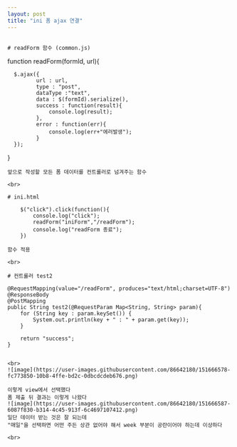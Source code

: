 ```yaml
---
layout: post
title: "ini 폼 ajax 연결"
---
```


```

# readForm 함수 (common.js)
```
function readForm(formId, url){

      $.ajax({
             url : url,
             type : "post",
             dataType :"text",
             data : $(formId).serialize(),
             success : function(result){
                 console.log(result);
             },
             error : function(err){
                 console.log(err+"에러발생");
             }
      });

}
```
앞으로 작성할 모든 폼 데이터를 컨트롤러로 넘겨주는 함수  

<br>

# ini.html
```
        $("click").click(function(){
            console.log("click");
            readForm("iniForm","/readForm");
            console.log("readForm 종료");
        })
```
함수 적용  

<br>

# 컨트롤러 test2
```
    @RequestMapping(value="/readForm", produces="text/html;charset=UTF-8")
    @ResponseBody
    @PostMapping
    public String test2(@RequestParam Map<String, String> param){
        for (String key : param.keySet()) {
            System.out.println(key + " : " + param.get(key));
        }

        return "success";
    }
```

<br>
![image](https://user-images.githubusercontent.com/86642180/151666578-fc773850-10b8-4ffe-bd2c-0dbcdcdeb676.png)

이렇게 view에서 선택했다  
폼 제출 뒤 결과는 이렇게 나왔다  
![image](https://user-images.githubusercontent.com/86642180/151666587-6087f830-b314-4c45-913f-6c4697107412.png)
일단 데이터 받는 것은 잘 되는데  
"매일"을 선택하면 어떤 주든 상관 없어야 해서 week 부분이 공란이어야 하는데 이상하다  

<br>

